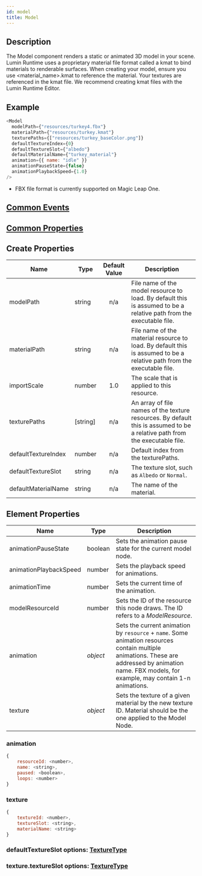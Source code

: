 ```yaml
---
id: model
title: Model
---
```


## Description

The Model component renders a static or animated 3D model in your scene. Lumin Runtime uses a proprietary material file format called a kmat to bind materials to renderable surfaces. When creating your model, ensure you use <material_name>.kmat to reference the material. Your textures are referenced in the kmat file. We recommend creating kmat files with the Lumin Runtime Editor.

## Example

```javascript
<Model
  modelPath={"resources/turkey4.fbx"}
  materialPath={"resources/turkey.kmat"}
  texturePaths={["resources/turkey_baseColor.png"]}
  defaultTextureIndex={0}
  defaultTextureSlot={"albedo"}
  defaultMaterialName={"turkey_material"}
  animation={{ name: "idle" }}
  animationPauseState={false}
  animationPlaybackSpeed={1.0}
/>
```

- FBX file format is currently supported on Magic Leap One.

## [Common Events](../types/Events.md)

## [Common Properties](../types/Properties.md)

## Create Properties

| Name                | Type     | Default Value | Description                                                                                                                 |
| ------------------- | -------- | :-----------: | --------------------------------------------------------------------------------------------------------------------------- |
| modelPath           | string   |      n/a      | File name of the model resource to load. By default this is assumed to be a relative path from the executable file.         |
| materialPath        | string   |      n/a      | File name of the material resource to load. By default this is assumed to be a relative path from the executable file.      |
| importScale         | number   |      1.0      | The scale that is applied to this resource.                                                                                 |
| texturePaths        | [string] |      n/a      | An array of file names of the texture resources. By default this is assumed to be a relative path from the executable file. |
| defaultTextureIndex | number   |      n/a      | Default index from the texturePaths.                                                                                        |
| defaultTextureSlot  | string   |      n/a      | The texture slot, such as `Albedo` or `Normal`.                                                                             |
| defaultMaterialName | string   |      n/a      | The name of the material.                                                                                                   |

## Element Properties

| Name                   | Type     | Description                                                                                                                                                                                          |
| ---------------------- | -------- | ---------------------------------------------------------------------------------------------------------------------------------------------------------------------------------------------------- |
| animationPauseState    | boolean  | Sets the animation pause state for the current model node.                                                                                                                                           |
| animationPlaybackSpeed | number   | Sets the playback speed for animations.                                                                                                                                                              |
| animationTime          | number   | Sets the current time of the animation.                                                                                                                                                              |
| modelResourceId        | number   | Sets the ID of the resource this node draws. The ID refers to a _ModelResource_.                                                                                                                     |
| animation              | _object_ | Sets the current animation by `resource` + `name`. Some animation resources contain multiple animations. These are addressed by animation name. FBX models, for example, may contain 1-n animations. |
| texture                | _object_ | Sets the texture of a given material by the new texture ID. Material should be the one applied to the Model Node.                                                                                    |

### animation

```javascript
{
    resourceId: <number>,
    name: <string>,
    paused: <boolean>,
    loops: <number>
}
```

### texture

```javascript
{
    textureId: <number>,
    textureSlot: <string>,
    materialName: <string>
}
```

### defaultTextureSlot options: [TextureType](../types/TextureType.md)

### texture.textureSlot options: [TextureType](../types/TextureType.md)
